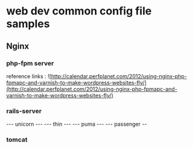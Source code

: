 # web dev common config file samples
## Nginx
### php-fpm server
  reference links :
     ![http://calendar.perfplanet.com/2012/using-nginx-php-fpmapc-and-varnish-to-make-wordpress-websites-fly/](http://calendar.perfplanet.com/2012/using-nginx-php-fpmapc-and-varnish-to-make-wordpress-websites-fly/)
### rails-server
  --- unicorn ---
  --- thin ---
  --- puma ---
  --- passenger --
### tomcat 
